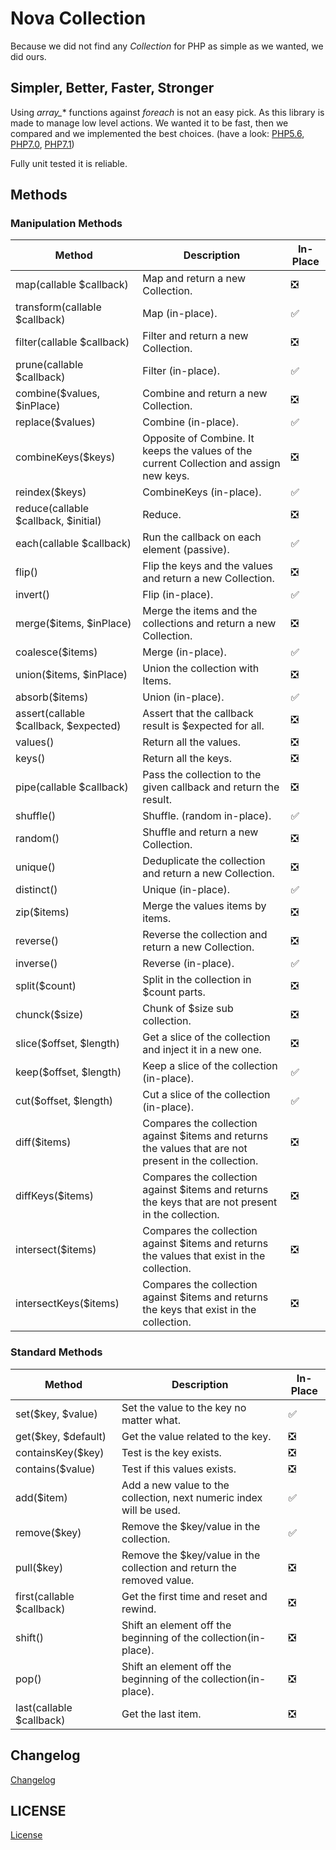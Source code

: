 # Nova Collection

Because we did not find any *Collection* for PHP as simple as we wanted, we did ours.

## Simpler, Better, Faster, Stronger

Using *array_** functions against *foreach* is not an easy pick. As this library is made to manage low level actions.
We wanted it to be fast, then we compared and we implemented the best choices. (have a look: [PHP5.6](http://i.imgur.com/cmi3K68.png), [PHP7.0](http://i.imgur.com/CSsZSgm.png), [PHP7.1](http://i.imgur.com/hmvg4EZ.png))

Fully unit tested it is reliable.

## Methods

### Manipulation Methods

| Method                                 | Description                                                                                           | In-Place                      |
|----------------------------------------|-------------------------------------------------------------------------------------------------------|-------------------------------|
| map(callable $callback)                | Map and return a new Collection.                                                                      | :negative_squared_cross_mark: |
| transform(callable $callback)          | Map (in-place).                                                                                       | :white_check_mark:            |
| filter(callable $callback)             | Filter and return a new Collection.                                                                   | :negative_squared_cross_mark: |
| prune(callable $callback)              | Filter (in-place).                                                                                    | :white_check_mark:            |
| combine($values,  $inPlace)            | Combine and return a new Collection.                                                                  | :negative_squared_cross_mark: |
| replace($values)                       | Combine (in-place).                                                                                   | :white_check_mark:            |
| combineKeys($keys)                     | Opposite of Combine. It keeps the values of the current Collection and assign new keys.               | :negative_squared_cross_mark: |
| reindex($keys)                         | CombineKeys (in-place).                                                                               | :white_check_mark:            |
| reduce(callable $callback,  $initial)  | Reduce.                                                                                               | :negative_squared_cross_mark: |
| each(callable $callback)               | Run the callback on each element (passive).                                                           | :white_check_mark:            |
| flip()                                 | Flip the keys and the values and return a new Collection.                                             | :negative_squared_cross_mark: |
| invert()                               | Flip (in-place).                                                                                      | :white_check_mark:            |
| merge($items,  $inPlace)               | Merge the items and the collections and return a new Collection.                                      | :negative_squared_cross_mark: |
| coalesce($items)                       | Merge (in-place).                                                                                     | :white_check_mark:            |
| union($items,  $inPlace)               | Union the collection with Items.                                                                      | :negative_squared_cross_mark: |
| absorb($items)                         | Union (in-place).                                                                                     | :white_check_mark:            |
| assert(callable $callback,  $expected) | Assert that the callback result is $expected for all.                                                 | :negative_squared_cross_mark: |
| values()                               | Return all the values.                                                                                | :negative_squared_cross_mark: |
| keys()                                 | Return all the keys.                                                                                  | :negative_squared_cross_mark: |
| pipe(callable $callback)               | Pass the collection to the given callback and return the result.                                      | :negative_squared_cross_mark: |
| shuffle()                              | Shuffle. (random in-place).                                                                           | :white_check_mark:            |
| random()                               | Shuffle and return a new Collection.                                                                  | :negative_squared_cross_mark: |
| unique()                               | Deduplicate the collection and return a new Collection.                                               | :negative_squared_cross_mark: |
| distinct()                             | Unique (in-place).                                                                                    | :white_check_mark:            |
| zip($items)                            | Merge the values items by items.                                                                      | :negative_squared_cross_mark: |
| reverse()                              | Reverse the collection and return a new Collection.                                                   | :negative_squared_cross_mark: |
| inverse()                              | Reverse (in-place).                                                                                   | :white_check_mark:            |
| split($count)                          | Split in the collection in $count parts.                                                              | :negative_squared_cross_mark: |
| chunck($size)                          | Chunk of $size sub collection.                                                                        | :negative_squared_cross_mark: |
| slice($offset,  $length)               | Get a slice of the collection and inject it in a new one.                                             | :negative_squared_cross_mark: |
| keep($offset,  $length)                | Keep a slice of the collection (in-place).                                                            | :white_check_mark:            |
| cut($offset,  $length)                 | Cut a slice of the collection (in-place).                                                             | :white_check_mark:            |
| diff($items)                           | Compares the collection against $items and returns the values that are not present in the collection. | :negative_squared_cross_mark: |
| diffKeys($items)                       | Compares the collection against $items and returns the keys that are not present in the collection.   | :negative_squared_cross_mark: |
| intersect($items)                      | Compares the collection against $items and returns the values that exist in the collection.           | :negative_squared_cross_mark: |
| intersectKeys($items)                  | Compares the collection against $items and returns the keys that exist in the collection.             | :negative_squared_cross_mark: |

### Standard Methods

| Method                                 | Description                                                                            | In-Place                      |
|----------------------------------------|----------------------------------------------------------------------------------------|-------------------------------|
| set($key,  $value)                     | Set the value to the key no matter what.                                               | :white_check_mark:            |
| get($key,  $default)                   | Get the value related to the key.                                                      | :negative_squared_cross_mark: |
| containsKey($key)                      | Test is the key exists.                                                                | :negative_squared_cross_mark: |
| contains($value)                       | Test if this values exists.                                                            | :negative_squared_cross_mark: |
| add($item)                             | Add a new value to the collection, next numeric index will be used.                    | :white_check_mark:            |
| remove($key)                           | Remove the $key/value in the collection.                                               | :white_check_mark:            |
| pull($key)                             | Remove the $key/value in the collection and return the removed value.                  | :negative_squared_cross_mark: |
| first(callable $callback)              | Get the first time and reset and rewind.                                               | :negative_squared_cross_mark: |
| shift()                                | Shift an element off the beginning of the collection(in-place).                        | :negative_squared_cross_mark: |
| pop()                                  | Shift an element off the beginning of the collection(in-place).                        | :negative_squared_cross_mark: |
| last(callable $callback)               | Get the last item.                                                                     | :negative_squared_cross_mark: |


## Changelog

[Changelog](doc/CHANGELOG.md)


## LICENSE

[License](LICENSE)
